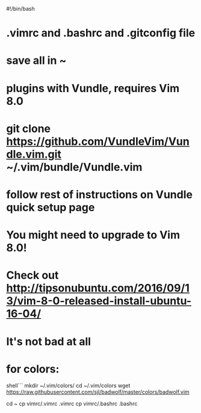 #!/bin/bash

# .vimrc and .bashrc and .gitconfig file
# save all in ~

# plugins with Vundle, requires Vim 8.0
# git clone https://github.com/VundleVim/Vundle.vim.git ~/.vim/bundle/Vundle.vim
# follow rest of instructions on Vundle quick setup page

# You might need to upgrade to Vim 8.0!
# Check out http://tipsonubuntu.com/2016/09/13/vim-8-0-released-install-ubuntu-16-04/
# It's not bad at all

# for colors:
shell``` 
mkdir ~/.vim/colors/
cd ~/.vim/colors
wget https://raw.githubusercontent.com/sjl/badwolf/master/colors/badwolf.vim

cd ~
cp vimrc/.vimrc .vimrc
cp vimrc/.bashrc .bashrc
```
